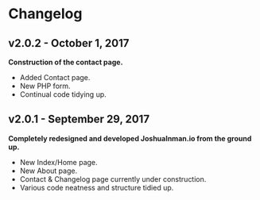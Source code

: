 # Changelog

## v2.0.2 - October 1, 2017
**Construction of the contact page.**
- Added Contact page.
- New PHP form.
- Continual code tidying up.

## v2.0.1 - September 29, 2017
**Completely redesigned and developed JoshuaInman.io from the ground up.**
- New Index/Home page.
- New About page.
- Contact & Changelog page currently under construction.
- Various code neatness and structure tidied up.